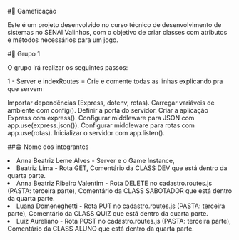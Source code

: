 #🎲 Gameficação

Este é um projeto desenvolvido no curso técnico de desenvolvimento de sistemas no SENAI Valinhos, com o objetivo de criar classes com atributos e métodos necessários para um jogo.

#👭 Grupo 1

O grupo irá realizar os seguintes passos:

1 - Server e indexRoutes = Crie e comente todas as linhas explicando pra que servem

Importar dependências (Express, dotenv, rotas).
Carregar variáveis de ambiente com config().
Definir a porta do servidor.
Criar a aplicação Express com express().
Configurar middleware para JSON com app.use(express.json()).
Configurar middleware para rotas com app.use(rotas).
Inicializar o servidor com app.listen().

##😁 Nome dos integrantes

<li>Anna Beatriz Leme Alves - Server e o Game Instance,
<li>Beatriz Lima - Rota GET, Comentário da CLASS DEV que está dentro da quarta parte.
<li>Anna Beatriz Ribeiro Valentim - Rota DELETE no cadastro.routes.js (PASTA: terceira parte), Comentário da CLASS SABOTADOR que está dentro da quarta parte.
<li>Luana Domeneghetti - Rota PUT no cadastro.routes.js (PASTA: terceira parte), Comentário da CLASS QUIZ que está dentro da quarta parte.
<li>Luiz Aureliano - Rota POST no cadastro.routes.js (PASTA: terceira parte), Comentário da CLASS ALUNO que está dentro da quarta parte.
